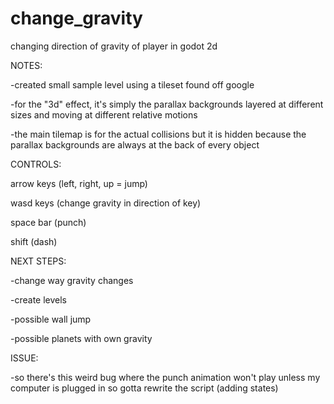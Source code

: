 # change_gravity
changing direction of gravity of player in godot 2d

NOTES:

-created small sample level using a tileset found off google

-for the "3d" effect, it's simply the parallax backgrounds layered at different sizes and moving at different relative motions

-the main tilemap is for the actual collisions but it is hidden because the parallax backgrounds are always at the back of every object

CONTROLS:

arrow keys (left, right, up = jump)

wasd keys (change gravity in direction of key)

space bar (punch)

shift (dash)

NEXT STEPS:

-change way gravity changes

-create levels

-possible wall jump

-possible planets with own gravity

ISSUE:

-so there's this weird bug where the punch animation won't play unless my computer is plugged in so gotta rewrite the script (adding states)
